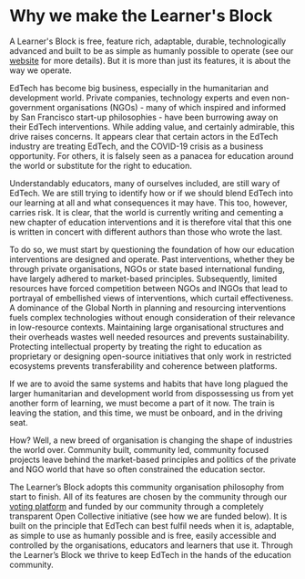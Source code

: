 # Why we make the Learner's Block

A Learner's Block is free, feature rich, adaptable, durable, technologically advanced and built to be as simple as humanly possible to operate \(see our [website](https://learnersblock.org) for more details\). But it is more than just its features, it is about the way we operate. 

EdTech has become big business, especially in the humanitarian and development world. Private companies, technology experts and even non-government organisations \(NGOs\) - many of which inspired and informed by San Francisco start-up philosophies - have been burrowing away on their EdTech interventions. While adding value, and certainly admirable, this drive raises concerns. It appears clear that certain actors in the EdTech industry are treating EdTech, and the COVID-19 crisis as a business opportunity. For others, it is falsely seen as a panacea for education around the world or substitute for the right to education. 

Understandably educators, many of ourselves included, are still wary of EdTech. We are still trying to identify how or if we should blend EdTech into our learning at all and what consequences it may have. This too, however, carries risk. It is clear, that the world is currently writing and cementing a new chapter of education interventions and it is therefore vital that this one is written in concert with different authors than those who wrote the last. 

To do so, we must start by questioning the foundation of how our education interventions are designed and operate. Past interventions, whether they be through private organisations, NGOs or state based international funding, have largely adhered to market-based principles. Subsequently, limited resources have forced competition between NGOs and INGOs that lead to portrayal of embellished views of interventions, which curtail effectiveness. A dominance of the Global North in planning and resourcing interventions fuels complex technologies without enough consideration of their relevance in low-resource contexts. Maintaining large organisational structures and their overheads wastes well needed resources and prevents sustainability. Protecting intellectual property by treating the right to education as proprietary or designing open-source initiatives that only work in restricted ecosystems prevents transferability and coherence between platforms. 

If we are to avoid the same systems and habits that have long plagued the larger humanitarian and development world from dispossessing us from yet another form of learning, we must become a part of it now. The train is leaving the station, and this time, we must be onboard, and in the driving seat. 

How? Well, a new breed of organisation is changing the shape of industries the world over. Community built, community led, community focused projects leave behind the market-based principles and politics of the private and NGO world that have so often constrained the education sector. 

The Learner’s Block adopts this community organisation philosophy from start to finish. All of its features are chosen by the community through our [voting platform](https://vote.learnersblock.org/) and funded by our community through a completely transparent Open Collective initiative \(see how we are funded below\). It is built on the principle that EdTech can best fulfil needs when it is, adaptable, as simple to use as humanly possible and is free, easily accessible and controlled by the organisations, educators and learners that use it. Through the Learner’s Block we thrive to keep EdTech in the hands of the education community.

